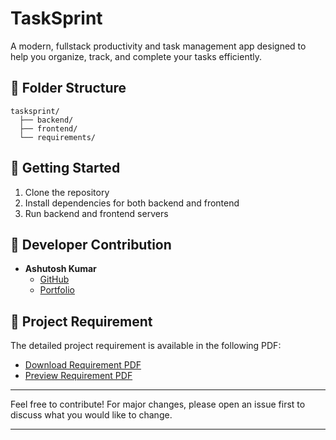 # TaskSprint

A modern, fullstack productivity and task management app designed to help you organize, track, and complete your tasks efficiently.

## 📁 Folder Structure

```
tasksprint/
  ├── backend/
  ├── frontend/
  └── requirements/
```

## 🚀 Getting Started

1. Clone the repository
2. Install dependencies for both backend and frontend
3. Run backend and frontend servers

## 🤝 Developer Contribution

- **Ashutosh Kumar**
  - [GitHub](https://github.com/ashukr321)
  - [Portfolio](https://www.devashu.tech/)

## 📄 Project Requirement

The detailed project requirement is available in the following PDF:

- [Download Requirement PDF](requirements/1._to-do_list_api.pdf)
- [Preview Requirement PDF](requirements/1._to-do_list_api.pdf)

---

Feel free to contribute! For major changes, please open an issue first to discuss what you would like to change.

---
